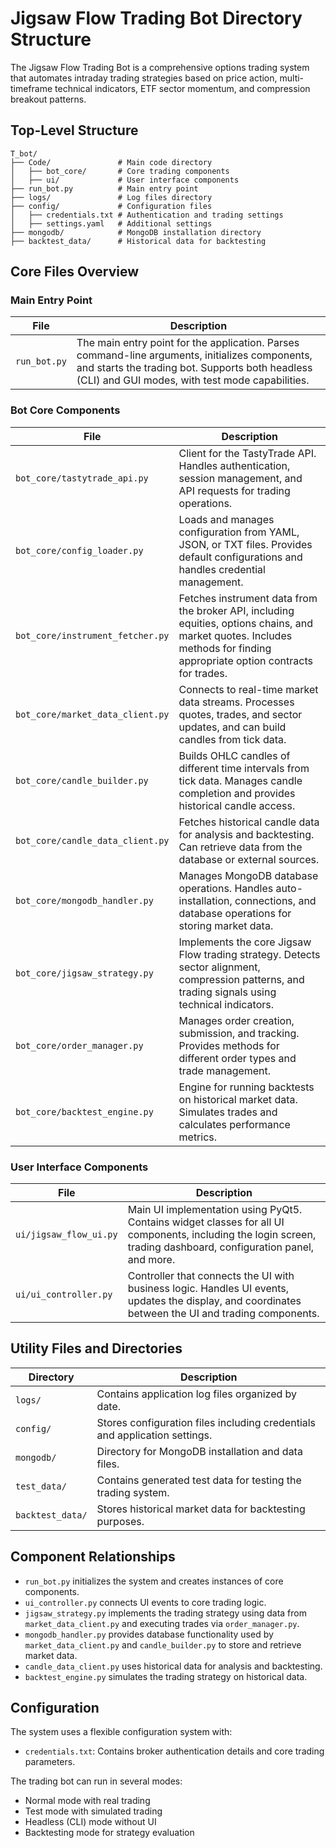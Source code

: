 # Jigsaw Flow Trading Bot Directory Structure

The Jigsaw Flow Trading Bot is a comprehensive options trading system that automates intraday trading strategies based on price action, multi-timeframe technical indicators, ETF sector momentum, and compression breakout patterns.

## Top-Level Structure

```
T_bot/
├── Code/               # Main code directory
│   ├── bot_core/       # Core trading components
│   ├── ui/             # User interface components
├── run_bot.py          # Main entry point
├── logs/               # Log files directory
├── config/             # Configuration files
│   ├── credentials.txt # Authentication and trading settings
│   ├── settings.yaml   # Additional settings
├── mongodb/            # MongoDB installation directory
├── backtest_data/      # Historical data for backtesting
```

## Core Files Overview

### Main Entry Point

| File | Description |
|------|-------------|
| `run_bot.py` | The main entry point for the application. Parses command-line arguments, initializes components, and starts the trading bot. Supports both headless (CLI) and GUI modes, with test mode capabilities. |

### Bot Core Components

| File | Description |
|------|-------------|
| `bot_core/tastytrade_api.py` | Client for the TastyTrade API. Handles authentication, session management, and API requests for trading operations. |
| `bot_core/config_loader.py` | Loads and manages configuration from YAML, JSON, or TXT files. Provides default configurations and handles credential management. |
| `bot_core/instrument_fetcher.py` | Fetches instrument data from the broker API, including equities, options chains, and market quotes. Includes methods for finding appropriate option contracts for trades. |
| `bot_core/market_data_client.py` | Connects to real-time market data streams. Processes quotes, trades, and sector updates, and can build candles from tick data. |
| `bot_core/candle_builder.py` | Builds OHLC candles of different time intervals from tick data. Manages candle completion and provides historical candle access. |
| `bot_core/candle_data_client.py` | Fetches historical candle data for analysis and backtesting. Can retrieve data from the database or external sources. |
| `bot_core/mongodb_handler.py` | Manages MongoDB database operations. Handles auto-installation, connections, and database operations for storing market data. |
| `bot_core/jigsaw_strategy.py` | Implements the core Jigsaw Flow trading strategy. Detects sector alignment, compression patterns, and trading signals using technical indicators. |
| `bot_core/order_manager.py` | Manages order creation, submission, and tracking. Provides methods for different order types and trade management. |
| `bot_core/backtest_engine.py` | Engine for running backtests on historical market data. Simulates trades and calculates performance metrics. |

### User Interface Components

| File | Description |
|------|-------------|
| `ui/jigsaw_flow_ui.py` | Main UI implementation using PyQt5. Contains widget classes for all UI components, including the login screen, trading dashboard, configuration panel, and more. |
| `ui/ui_controller.py` | Controller that connects the UI with business logic. Handles UI events, updates the display, and coordinates between the UI and trading components. |

## Utility Files and Directories

| Directory | Description |
|-----------|-------------|
| `logs/` | Contains application log files organized by date. |
| `config/` | Stores configuration files including credentials and application settings. |
| `mongodb/` | Directory for MongoDB installation and data files. |
| `test_data/` | Contains generated test data for testing the trading system. |
| `backtest_data/` | Stores historical market data for backtesting purposes. |

## Component Relationships

- `run_bot.py` initializes the system and creates instances of core components.
- `ui_controller.py` connects UI events to core trading logic.
- `jigsaw_strategy.py` implements the trading strategy using data from `market_data_client.py` and executing trades via `order_manager.py`.
- `mongodb_handler.py` provides database functionality used by `market_data_client.py` and `candle_builder.py` to store and retrieve market data.
- `candle_data_client.py` uses historical data for analysis and backtesting.
- `backtest_engine.py` simulates the trading strategy on historical data.

## Configuration

The system uses a flexible configuration system with:

- `credentials.txt`: Contains broker authentication details and core trading parameters.

The trading bot can run in several modes:
- Normal mode with real trading
- Test mode with simulated trading
- Headless (CLI) mode without UI
- Backtesting mode for strategy evaluation
